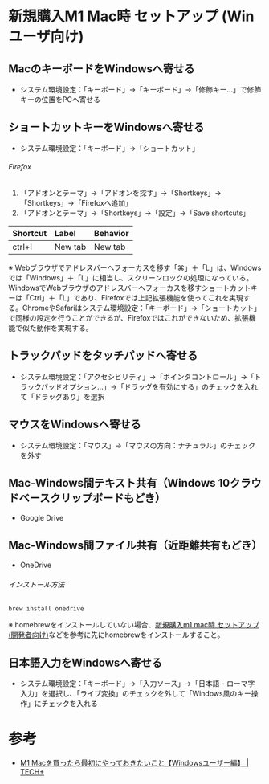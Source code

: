# 新規購入M1 Mac時 セットアップ (Winユーザ向け)

## MacのキーボードをWindowsへ寄せる

- システム環境設定：「キーボード」→「キーボード」→「修飾キー…」で修飾キーの位置をPCへ寄せる

## ショートカットキーをWindowsへ寄せる

- システム環境設定：「キーボード」→「ショートカット」

###### Firefox

1. 「アドオンとテーマ」→「アドオンを探す」→「Shortkeys」→「Shortkeys」→「Firefoxへ追加」
2. 「アドオンとテーマ」→「Shortkeys」→「設定」→「Save shortcuts」

|Shortcut|Label|Behavior|
|:---|:---|:---|
|ctrl+l|New tab|New tab|

※ Webブラウザでアドレスバーへフォーカスを移す「⌘」＋「L」は、Windowsでは「Windows」＋「L」に相当し、スクリーンロックの処理になっている。WindowsでWebブラウザのアドレスバーへフォーカスを移すショートカットキーは「Ctrl」＋「L」であり、Firefoxでは上記拡張機能を使ってこれを実現する。ChromeやSafariはシステム環境設定：「キーボード」→「ショートカット」で同様の設定を行うことができるが、Firefoxではこれができないため、拡張機能で似た動作を実現する。

## トラックパッドをタッチパッドへ寄せる

- システム環境設定：「アクセシビリティ」→「ポインタコントロール」→「トラックパッドオプション…」→「ドラッグを有効にする」のチェックを入れて「ドラッグあり」を選択

## マウスをWindowsへ寄せる

- システム環境設定：「マウス」→「マウスの方向：ナチュラル」のチェックを外す

## Mac-Windows間テキスト共有（Windows 10クラウドベースクリップボードもどき）

- Google Drive

## Mac-Windows間ファイル共有（近距離共有もどき）

- OneDrive

###### インストール方法

    brew install onedrive

※ homebrewをインストールしていない場合、[新規購入m1 mac時 セットアップ (開発者向け)](mac-new-m1-setup-for-devs.md)などを参考に先にhomebrewをインストールすること。

## 日本語入力をWindowsへ寄せる

- システム環境設定：「キーボード」→「入力ソース」→「日本語 - ローマ字入力」を選択し、「ライブ変換」のチェックを外して「Windows風のキー操作」にチェックを入れる

# 参考

- [M1 Macを買ったら最初にやっておきたいこと【Windowsユーザー編】 \| TECH\+](https://news.mynavi.jp/article/20210715-1911303/)
